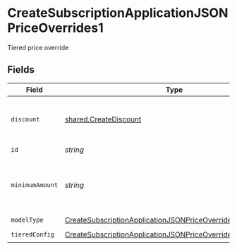 # CreateSubscriptionApplicationJSONPriceOverrides1

Tiered price override


## Fields

| Field                                                                                                                                                   | Type                                                                                                                                                    | Required                                                                                                                                                | Description                                                                                                                                             | Example                                                                                                                                                 |
| ------------------------------------------------------------------------------------------------------------------------------------------------------- | ------------------------------------------------------------------------------------------------------------------------------------------------------- | ------------------------------------------------------------------------------------------------------------------------------------------------------- | ------------------------------------------------------------------------------------------------------------------------------------------------------- | ------------------------------------------------------------------------------------------------------------------------------------------------------- |
| `discount`                                                                                                                                              | [shared.CreateDiscount](../../models/shared/creatediscount.md)                                                                                          | :heavy_minus_sign:                                                                                                                                      | The subscription's override discount for this price.                                                                                                    |                                                                                                                                                         |
| `id`                                                                                                                                                    | *string*                                                                                                                                                | :heavy_check_mark:                                                                                                                                      | price_id                                                                                                                                                | 2dbSXs47wDkmtEME                                                                                                                                        |
| `minimumAmount`                                                                                                                                         | *string*                                                                                                                                                | :heavy_minus_sign:                                                                                                                                      | The subscription's override minimum amount for this price.                                                                                              | 1.23                                                                                                                                                    |
| `modelType`                                                                                                                                             | [CreateSubscriptionApplicationJSONPriceOverrides1ModelType](../../models/operations/createsubscriptionapplicationjsonpriceoverrides1modeltype.md)       | :heavy_check_mark:                                                                                                                                      | N/A                                                                                                                                                     | tiered                                                                                                                                                  |
| `tieredConfig`                                                                                                                                          | [CreateSubscriptionApplicationJSONPriceOverrides1TieredConfig](../../models/operations/createsubscriptionapplicationjsonpriceoverrides1tieredconfig.md) | :heavy_check_mark:                                                                                                                                      | N/A                                                                                                                                                     |                                                                                                                                                         |
